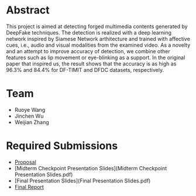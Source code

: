 # Abstract

This project is aimed at detecting forged multimedia contents generated by DeepFake techniques. The detection is realized with a deep learning network inspired by Siamese Network arthitecture and trained with affective cues, i.e., audio and visual modalities from the examined video. As a novelty and an attempt to improve accuracy of detection, we combine other features such as lip movement or eye-blinking as a support. In the original paper that inspired us, the result shows that the accuracy is as high as 96.3% and 84.4% for DF-TIMIT and DFDC datasets, respectively.


# Team

* Ruoye Wang
* Jinchen Wu
* Weijian Zhang

# Required Submissions

* [Proposal](proposal)
* [Midterm Checkpoint Presentation Slides](Midterm Checkpoint Presentation Slides.pdf)
* [Final Presentation Slides](Final Presentation Slides.pdf)
* [Final Report](report)
